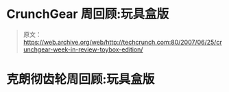 # CrunchGear 周回顾:玩具盒版

> 原文：<https://web.archive.org/web/http://techcrunch.com:80/2007/06/25/crunchgear-week-in-review-toybox-edition/>

# 克朗彻齿轮周回顾:玩具盒版